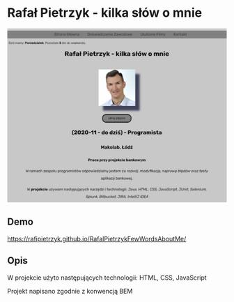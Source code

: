# Rafał Pietrzyk - kilka słów o mnie

![screen projektu](images/screen.jpg)

## Demo

https://rafipietrzyk.github.io/RafalPietrzykFewWordsAboutMe/

## Opis

W projekcie użyto następujących technologii: HTML, CSS, JavaScript

Projekt napisano zgodnie z konwencją BEM
